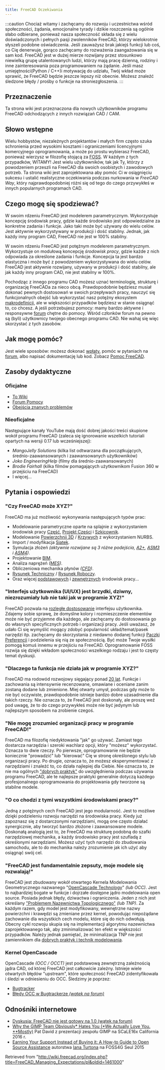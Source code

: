 ```yaml
---
title: FreeCAD Oczekiwania
---
```

:::caution
Chociaż witamy i zachęcamy do rozwoju i uczestnictwa wśród społeczności, żądania, emocjonalne tyrady i dzikie roszczenia są ogólnie słabo odbierane, ponieważ nasza społeczność składa się z wielu doświadczonych i pełnych pasji zwolenników FreeCAD, którzy wielokrotnie słyszeli podobne oświadczenia. Jeśli zauważysz brak jakiejś funkcji lub coś, co Cię denerwuje, gorąco zachęcamy do rozważenia zaangażowania się w sam kod. FreeCAD jest w dużej mierze rozwijany przez stosunkowo niewielką grupę utalentowanych ludzi, którzy mają pracę dzienną, rodziny i inne zainteresowania poza programowaniem na żądanie. Jeśli masz umiejętności(Python / C++)i motywację do udziału, Twój wkład może sprawić, że FreeCAD będzie jeszcze lepszy niż obecnie. Możesz znaleźć śledzone błędy / prośby o funkcje na stroniezgłoszenia.
:::

## Przeznaczenie

Ta strona wiki jest przeznaczona dla nowych użytkowników programu FreeCAD odchodzących z innych rozwiązań CAD / CAM.

## Słowo wstępne

Wielu hobbystów, niezależnych projektantów i małych firm często szuka schronienia przed wysokimi kosztami i ograniczeniami licencyjnymi komercyjnego oprogramowania, a może po prostu wybierasz FreeCAD, ponieważ wierzysz w filozofię stojącą za [FOSS](https://en.wikipedia.org/wiki/FOSS). W każdym z tych przypadków, WITAMY! Jest wielu użytkowników, tak jak Ty, którzy z powodzeniem przeszli na FreeCAD dla swoich osobistych i zawodowych potrzeb. Ta strona wiki jest zaprojektowana aby pomóc Ci w osiągnięciu sukcesu i ustalić realistyczne oczekiwania podczas nurkowania w *FreeCAD Way*, który najprawdopodobniej różni się od tego do czego przywykłeś w innych popularnych programach CAD.

## Czego mogę się spodziewać?

W swoim rdzeniu FreeCAD jest modelerem parametrycznym. Wykorzystuje koncepcję środowisk pracy, gdzie każde środowisko jest odpowiedzialne za konkretne zadania i funkcje. Jako taki może być używany do wielu celów. Jest aktywnie wykorzystywany w produkcji i dość stabilny. Jednak, jak każdy inny program CAD, FreeCAD nie jest w 100% stabilny.

W swoim rdzeniu FreeCAD jest potężnym modelerem parametrycznym. Wykorzystuje on modułową koncepcję *środowisk pracy*, gdzie każde z nich odpowiada za określone zadania i funkcje. Koncepcja ta jest bardzo elastyczna i może być z powodzeniem wykorzystywana do wielu celów. FreeCAD jest aktywnie rozwijany, używany w produkcji i dość stabilny, ale jak każdy inny program CAD, nie jest stabilny w 100%.

Pochodząc z innego programu CAD możesz uznać terminologię, strukturę i organizację FreeCADa za nieco obcą. Prawdopodobnie będziesz musiał dokonać pewnych dostosowań w swoich przepływach pracy, nauczyć się funkcjonalnych obejść lub wykorzystać nasz potężny ekosystem [makrodefinicji](/Macros "Macros"), ale w większości przypadków będziesz w stanie osiągnąć to, co chcesz. A jeśli potrzebujesz pomocy: mamy bardzo aktywne i responsywne [forum](https://forum.freecad.org/index.php) chętne do pomocy. Wśród członków forum na pewno są (byli) użytkownicy twojego obecnego programu CAD. Nie wahaj się więc skorzystać z tych zasobów.

## Jak mogę pomóc?

Jest wiele sposobów: możesz dokonać [wpłaty](/Donate/pl "Donate/pl"), pomóc w pytaniach na [forum](https://forum.freecad.org/index.php), albo napisać dokumentację lub kod. Zobacz [Pomoc FreeCAD](/Help_FreeCAD/pl "Help FreeCAD/pl").

## Zasoby dydaktyczne

### Oficjalne

* [To Wiki](/Main_Page/pl "Main Page/pl")
* [Forum Pomocy](https://forum.freecadweb.org/viewforum.php?f=3)
* [Obejścia znanych problemów](/Workarounds/pl "Workarounds/pl")

### Nieoficjalne

Następujące kanały YouTube mają dość dobrej jakości treści skupione wokół programu FreeCAD (zaleca się ignorowanie wszelkich tutoriali opartych na wersji 0.17 lub wcześniejszej):

* *MangoJelly Solutions* (kilka list odtwarzana dla początkujących, średnio-zaawansowanych i zaawansowanych użytkowników)
* *Joko EngineeringHelp* (filmy dla średnio-zaawansowanych)
* *Brodie Fairhall* (kilka filmów pomagających użytkownikom Fusion 360 w przejściu na FreeCAD)
* I więcej...

## Pytania i ospowiedzi

### "Czy FreeCAD może XYZ?"

FreeCAD ma już możliwość wykonywania następujących typów prac:

* Modelowanie parametryczne oparte na splajnie z wykorzystaniem środowisk pracy [Część](/Part_Workbench/pl "Part Workbench/pl"), [Projekt Części](/PartDesign_Workbench/pl "PartDesign Workbench/pl") i [Szkicownik](/Sketcher_Workbench/pl "Sketcher Workbench/pl").
* Modelowanie [Powierzchnii 3D](/Surface_Workbench/pl "Surface Workbench/pl") / [Krzywych](/Curves_Workbench/pl "Curves Workbench/pl") z wykorzystaniem NURBS.
* Import / modyfikacja [Siatek](/Mesh_Workbench/pl "Mesh Workbench/pl").
* Symulacja złożeń *(aktywnie rozwijane są 3 różne podejścia, [A2+](/A2plus_Workbench/pl "A2plus Workbench/pl"), [ASM3](/Assembly3_Workbench/pl "Assembly3 Workbench/pl") i [ASM4](/Assembly4_Workbench/pl "Assembly4 Workbench/pl"))*.
* Projektowanie [BIM](/BIM_Workbench/pl "BIM Workbench/pl").
* Analiza naprężeń *([MES](/FEM_Workbench/pl "FEM Workbench/pl"))*.
* Obliczeniowa mechanika płynów *([CFD](/Cfd_Workbench/pl "Cfd Workbench/pl"))*.
* [Rysunek Techniczny](/TechDraw_Workbench/pl "TechDraw Workbench/pl") / [Rysunek Roboczy](/Draft_Workbench/pl "Draft Workbench/pl").
* Oraz więcej [podstawowych](/Workbenches/pl "Workbenches/pl") i [zewnętrznych](/External_workbenches/pl "External workbenches/pl") środowisk pracy...

### "Interfejs użytkownika (UI/UX) jest brzydki, dziwny, niezrozumiały lub nie taki jak w programie XYZ!"

FreeCAD pozwala na [rozległe dostosowanie](/Interface_Customization/pl "Interface Customization/pl") interfejsu użytkownika. Zdajemy sobie sprawę, że domyślne kolory i rozmieszczenie elementów może nie być przyjemne dla każdego, ale zachęcamy do dostosowania go do własnych specyficznych potrzeb i organizacji pracy. Jeśli uważasz, że udało Ci się wymyślić mogący zdobyć popularność układ/temat/pasek narzędzi itp. zachęcamy do skorzystania z niedawno dodanej funkcji [Paczki Preferencji](/Preference_Packs/pl "Preference Packs/pl") i podzielenia się nią ze społecznością. Być może Twoje wysiłki pomogą komuś innemu w przejściu na FreeCAD. Oprogramowanie FOSS rozwija się dzięki wkładom społeczności wszelkiego rodzaju i jest to częsty temat dyskusji.

### "Dlaczego ta funkcja nie działa jak w programie XYZ?"

FreeCAD ma rodowód rozwojowy sięgający ponad [20 lat](/History/pl "History/pl"). Funkcje i zachowania są intensywnie recenzowane, omawiane i oceniane zanim zostaną dodane lub zmienione. Miej otwarty umysł, podczas gdy może to nie być oczywiste, prawdopodobnie istnieje bardzo dobre uzasadnienie dla takich rzeczy. Nie oznacza to, że FreeCAD jest doskonały, ale proszę weź pod uwagę, że to do czego przywykłeś może nie być jedynym lub najlepszym sposobem na zrobienie czegoś.

### "Nie mogę zrozumieć organizacji pracy w programie FreeCAD!"

FreeCAD ma filozofię niedyktowania "jak" go używać. Zamiast tego dostarcza narzędzia i szeroki wachlarz opcji, który "możesz" wykorzystać. Oznacza to dwie rzeczy. Po pierwsze, oprogramowanie nie będzie koniecznie "prowadzić" lub "kierować" Cię w stronę określonego stylu lub organizacji pracy. Po drugie, oznacza to, że możesz eksperymentować z narzędziami i znaleźć to, co działa najlepiej dla Ciebie. Nie oznacza to, że nie ma ogólnych ["dobrych praktyk"](/Feature_editing/pl "Feature editing/pl") do uwzględnienia podczas używania programu FreeCAD, ale te najlepsze praktyki generalnie dotyczą każdego profesjonalnego oprogramowania do projektowania gdy tworzone są stabilne modele.

### "O co chodzi z tymi wszystkimi środowiskami pracy?"

Jedną z potężnych cech FreeCAD jest jego modularność. Jest to możliwe dzięki podzieleniu rozwoju narzędzi na środowiska pracy. Kiedy już zapoznasz się z dostarczonymi narzędziami, mogą one często działać synergicznie, aby tworzyć bardzo złożone i zaawansowane modele. Doskonałą analogią jest to, że FreeCAD ma strukturę podobną do szafki narzędziowej mechanika, a każdy środowisko pracy jest szufladą z określonymi narzędziami. Możesz użyć tych narzędzi do zbudowania samochodu, ale to do mechanika należy zrozumienie jak ich użyć aby osiągnąć swój cel.

### "FreeCAD jest fundamentalnie zepsuty, moje modele się rozwalają!"

FreeCAD jest zbudowany wokół otwartego Kernela Modelowania Geometrycznego nazwanego "[OpenCascade Technology](/OpenCASCADE/pl "OpenCASCADE/pl")" *(lub OCC)*. Jest to najbardziej bogate w funkcje i dojrzałe dostępne jądro modelowania open source. Posiada jednak błędy, dziwactwa i ograniczenia. Jeden z nich jest określany ["Problemem Nazewnictwa Topologicznego"](/Topological_naming_problem/pl "Topological naming problem/pl") *(lub TNP)*. Za każdym razem, gdy model jest modyfikowany, wewnętrzne nazwy powierzchni i krawędzi są zmieniane przez kernel, powodując niepożądane zachowanie dla wszystkich cech modelu, które się do nich odwołują. Obecny cykl rozwoju skupia się na implementacji algorytmu nazewnictwa zaprojektowanego tak, aby zminimalizować ten efekt w większości przypadków. Należy jednak pamiętać, że minimalizacja TNP nie jest zamiennikiem dla [dobrych praktyk i technik modelowania](/Feature_editing/pl "Feature editing/pl").

### Kernel OpenCascade

OpenCascade *(OCC / OCCT)* jest podstawową zewnętrzną zależnością jądra CAD, od której FreeCAD jest całkowicie zależny. Istnieje wiele otwartych błędów "upstream", które społeczność FreeCAD zidentyfikowała i śledzi w odniesieniu do OCC. Śledzimy je poprzez:

* [Bugtracker](https://github.com/FreeCAD/FreeCAD/issues?q=is%3Aopen+is%3Aissue+label%3A%223rd+Party%3A+OCC%22)
* [Błędy OCC w Bugtrackerze *(wątek na forum)*](https://forum.freecad.org/viewtopic.php?t=20264)

## Odnośniki internetowe

* [Dyskusja: FreeCAD nie jest gotowy na 1.0 (wątek na forum)](https://forum.freecadweb.org/viewtopic.php?f=8&t=43461)
* [Why the GIMP Team Obviously\* Hates You (\*We Actually Love You. \*\*Mostly)](https://www.youtube.com/watch?v=JBmdbipkbrk) Pat David z prezentacji zespołu GIMP na SCaLE16x California 2016 r.
* [Earning Your Support Instead of Buying it: A How-to Guide to Open Source Assistance](https://vimeo.com/144089061) autorstwa [Iana Turtona](https://twitter.com/ijturton) na FOSS4G Seul 2015

Retrieved from "<http://wiki.freecad.org/index.php?title=FreeCAD_Managing_Expectations/pl&oldid=1461000>"